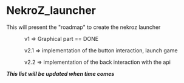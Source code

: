 <h1>NekroZ_launcher</h1>

This will present the "roadmap" to create the nekroz launcher

<ol>

<ul>v1 => Graphical part == DONE</ul>

<ul>v2.1 => implementation of the button interaction, launch game</ul>

<ul>v2.2 => implementation of the back interaction with the api</ul>

</ol>

***This list will be updated when time comes***
